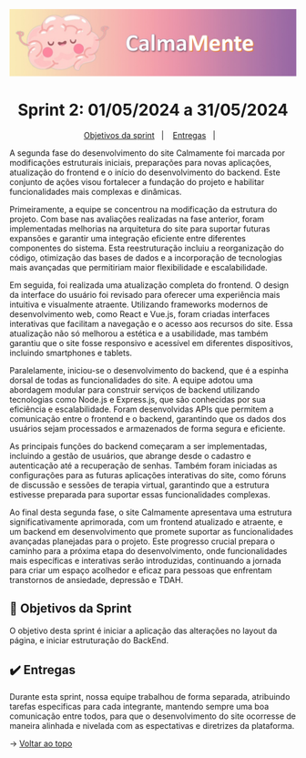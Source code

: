 <div align="center">
    
![banner](https://github.com/marcusvsbarros/projetoManufatura/blob/main/CalmaMente%20capa.jpeg)
</div>

<span id="topo">
<h1 align="center">Sprint 2: 01/05/2024 a 31/05/2024</h1>

<p align="center">
    <a href="#objetivos">Objetivos da sprint</a> &nbsp |&nbsp &nbsp
    <a href="#entregas">Entregas</a> &nbsp |&nbsp &nbsp
</p>

A segunda fase do desenvolvimento do site Calmamente foi marcada por modificações estruturais iniciais, preparações para novas aplicações, atualização do frontend e o início do desenvolvimento do backend. Este conjunto de ações visou fortalecer a fundação do projeto e habilitar funcionalidades mais complexas e dinâmicas.

Primeiramente, a equipe se concentrou na modificação da estrutura do projeto. Com base nas avaliações realizadas na fase anterior, foram implementadas melhorias na arquitetura do site para suportar futuras expansões e garantir uma integração eficiente entre diferentes componentes do sistema. Esta reestruturação incluiu a reorganização do código, otimização das bases de dados e a incorporação de tecnologias mais avançadas que permitiriam maior flexibilidade e escalabilidade.

Em seguida, foi realizada uma atualização completa do frontend. O design da interface do usuário foi revisado para oferecer uma experiência mais intuitiva e visualmente atraente. Utilizando frameworks modernos de desenvolvimento web, como React e Vue.js, foram criadas interfaces interativas que facilitam a navegação e o acesso aos recursos do site. Essa atualização não só melhorou a estética e a usabilidade, mas também garantiu que o site fosse responsivo e acessível em diferentes dispositivos, incluindo smartphones e tablets.

Paralelamente, iniciou-se o desenvolvimento do backend, que é a espinha dorsal de todas as funcionalidades do site. A equipe adotou uma abordagem modular para construir serviços de backend utilizando tecnologias como Node.js e Express.js, que são conhecidas por sua eficiência e escalabilidade. Foram desenvolvidas APIs que permitem a comunicação entre o frontend e o backend, garantindo que os dados dos usuários sejam processados e armazenados de forma segura e eficiente.

As principais funções do backend começaram a ser implementadas, incluindo a gestão de usuários, que abrange desde o cadastro e autenticação até a recuperação de senhas. Também foram iniciadas as configurações para as futuras aplicações interativas do site, como fóruns de discussão e sessões de terapia virtual, garantindo que a estrutura estivesse preparada para suportar essas funcionalidades complexas.

Ao final desta segunda fase, o site Calmamente apresentava uma estrutura significativamente aprimorada, com um frontend atualizado e atraente, e um backend em desenvolvimento que promete suportar as funcionalidades avançadas planejadas para o projeto. Este progresso crucial prepara o caminho para a próxima etapa do desenvolvimento, onde funcionalidades mais específicas e interativas serão introduzidas, continuando a jornada para criar um espaço acolhedor e eficaz para pessoas que enfrentam transtornos de ansiedade, depressão e TDAH. 

<span id="objetivos">

## :dart: Objetivos da Sprint
O objetivo desta sprint é iniciar a aplicação das alterações no layout da página, e iniciar estruturação do BackEnd.

<span id="entregas">
        
## :heavy_check_mark: Entregas
Durante esta sprint, nossa equipe trabalhou de forma separada, atribuindo tarefas especificas para cada integrante, mantendo sempre uma boa comunicação entre todos, para que o desenvolvimento do site ocorresse de maneira alinhada e nivelada com as espectativas e diretrizes da plataforma.

→ [Voltar ao topo](#topo)
